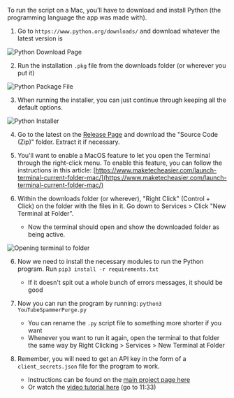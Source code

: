 To run the script on a Mac, you'll have to download and install Python (the programming language the app was made with).

1. Go to `https://www.python.org/downloads/` and download whatever the latest version is

![Python Download Page](https://i.imgur.com/8BDvUhZ.png)

2. Run the installation `.pkg` file from the downloads folder (or wherever you put it)

![Python Package File](https://i.imgur.com/jT2dXqH.png)

3. When running the installer, you can just continue through keeping all the default options.

![Python Installer](https://i.imgur.com/FNB2jtn.png)

4. Go to the latest on the [Release Page](https://github.com/ThioJoe/YouTube-Spammer-Purge/releases) and download the "Source Code (Zip)" folder. Extract it if necessary.

5. You'll want to enable a MacOS feature to let you open the Terminal through the right-click menu. To enable this feature, you can follow the instructions in this article: [https://www.maketecheasier.com/launch-terminal-current-folder-mac/](https://www.maketecheasier.com/launch-terminal-current-folder-mac/)

5. Within the downloads folder (or wherever), "Right Click" (Control + Click) on the folder with the files in it. Go down to Services > Click "New Terminal at Folder". 
	* Now the terminal should open and show the downloaded folder as being active.

![Opening terminal to folder](https://i.imgur.com/uCml3Ej.png)

6. Now we need to install the necessary modules to run the Python program. Run `pip3 install -r requirements.txt`
	* If it doesn't spit out a whole bunch of errors messages, it should be good

10. Now you can run the program by running: `python3 YouTubeSpammerPurge.py`
	* You can rename the `.py` script file to something more shorter if you want
	* Whenever you want to run it again, open the terminal to that folder the same way by Right Clicking > Services > New Terminal at Folder

11. Remember, you will need to get an API key in the form of a `client_secrets.json` file for the program to work. 
	* Instructions can be found on the [main project page here](https://github.com/ThioJoe/YouTube-Spammer-Purge#instructions---obtaining-youtube-api-key)
	* Or watch the [video tutorial here](https://www.youtube.com/watch?v=-vOakOgYLUI&t=693s) (go to 11:33)

